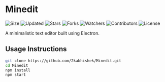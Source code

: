 # Minedit

![Size](https://img.shields.io/github/repo-size/2kabhishek/Minedit?style=plastic&color=0f0&label=Size)
![Updated](https://img.shields.io/github/last-commit/2kabhishek/Minedit?style=plastic&color=f00&label=Updated)
![Stars](https://img.shields.io/github/stars/2kabhishek/Minedit?style=plastic&color=ffc801&label=Stars)
![Forks](https://img.shields.io/github/forks/2kabhishek/Minedit?style=plastic&color=003cff&label=Forks)
![Watchers](https://img.shields.io/github/watchers/2kabhishek/Minedit?style=plastic&color=ff5500&label=Watchers)
![Contributors](https://img.shields.io/github/contributors/2kabhishek/Minedit?style=plastic&color=f0f&label=Contributors)
![License](https://img.shields.io/github/license/2kabhishek/Minedit?style=plastic&color=555&label=License)

A minimalistic text editor built using Electron.


## Usage Instructions

```bash
git clone https://github.com/2kabhishek/Minedit.git
cd Minedit
npm install
npm start
```


